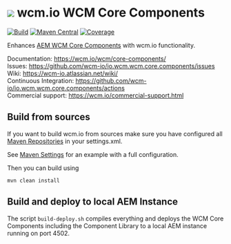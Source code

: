 <img src="https://wcm.io/images/favicon-16@2x.png"/> wcm.io WCM Core Components
======
[![Build](https://github.com/wcm-io/io.wcm.wcm.core.components/actions/workflows/maven-build.yml/badge.svg?branch=develop)](https://github.com/wcm-io/io.wcm.wcm.core.components/actions?query=workflow%3ABuild+branch%3Adevelop)
[![Maven Central](https://img.shields.io/maven-central/v/io.wcm/io.wcm.wcm.core.components)](https://repo1.maven.org/maven2/io/wcm/io.wcm.wcm.core.components/)
[![Coverage](https://sonarcloud.io/api/project_badges/measure?project=wcm-io_io.wcm.wcm.core.components&metric=coverage)](https://sonarcloud.io/summary/new_code?id=wcm-io_io.wcm.wcm.core.components)

Enhances [AEM WCM Core Components][adobe-core-components] with wcm.io functionality.

Documentation: https://wcm.io/wcm/core-components/<br/>
Issues: https://github.com/wcm-io/io.wcm.wcm.core.components/issues<br/>
Wiki: https://wcm-io.atlassian.net/wiki/<br/>
Continuous Integration: https://github.com/wcm-io/io.wcm.wcm.core.components/actions<br/>
Commercial support: https://wcm.io/commercial-support.html


## Build from sources

If you want to build wcm.io from sources make sure you have configured all [Maven Repositories](https://wcm.io/maven.html) in your settings.xml.

See [Maven Settings](https://github.com/wcm-io/io.wcm.wcm.core.components/blob/develop/.maven-settings.xml) for an example with a full configuration.

Then you can build using

```
mvn clean install
```

## Build and deploy to local AEM Instance

The script `build-deploy.sh` compiles everything and deploys the WCM Core Components including the Component Library to a local AEM instance running on port 4502.



[adobe-core-components]: https://github.com/adobe/aem-core-wcm-components
